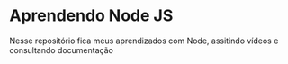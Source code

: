 # Aprendendo Node JS
 Nesse repositório fica meus aprendizados com Node, assitindo vídeos e consultando documentação
